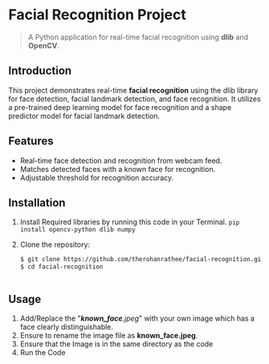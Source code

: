 # Facial Recognition Project

> A Python application for real-time facial recognition using **dlib** and **OpenCV**.

## Introduction

This project demonstrates real-time **facial recognition** using the dlib library for face detection, facial landmark detection, and face recognition. It utilizes a pre-trained deep learning model for face recognition and a shape predictor model for facial landmark detection.

## Features

- Real-time face detection and recognition from webcam feed.
- Matches detected faces with a known face for recognition.
- Adjustable threshold for recognition accuracy.

## Installation

1. Install Required libraries by running this code in your Terminal.
 ```pip install opencv-python dlib numpy```


2. Clone the repository:
   ```bash
   $ git clone https://github.com/therohanrathee/facial-recognition.git
   $ cd facial-recognition



## Usage

1. Add/Replace the  "_**known_face**.jpeg_" with your own image which has a face clearly distinguishable.
2. Ensure to rename the image file as **known_face.jpeg**.
3. Ensure that the Image is in the same directory as the code
4. Run the Code
